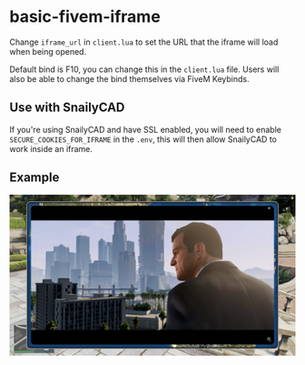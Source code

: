 # basic-fivem-iframe
Change `iframe_url` in `client.lua` to set the URL that the iframe will load when being opened.

Default bind is F10, you can change this in the `client.lua` file. Users will also be able to change the bind themselves via FiveM Keybinds.

## Use with SnailyCAD
If you're using SnailyCAD and have SSL enabled, you will need to enable `SECURE_COOKIES_FOR_IFRAME` in the `.env`, this will then allow SnailyCAD to work inside an iframe.

## Example
![Example](example.png)
